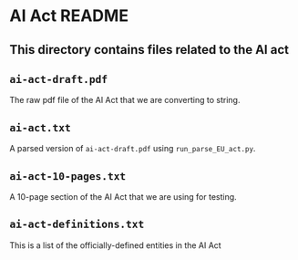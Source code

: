# AI Act README

## This directory contains files related to the AI act

## `ai-act-draft.pdf`
The raw pdf file of the AI Act that we are converting to string.

## `ai-act.txt`
A parsed version of `ai-act-draft.pdf` using `run_parse_EU_act.py`. 

## `ai-act-10-pages.txt`
A 10-page section of the AI Act that we are using for testing.

## `ai-act-definitions.txt`
This is a list of the officially-defined entities in the AI Act